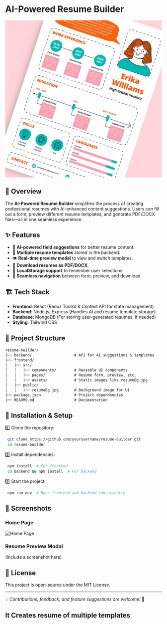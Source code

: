
# AI-Powered Resume Builder

![Resume Builder](public/Resume_bg.jpg)


## 🚀 Overview
The **AI-Powered Resume Builder** simplifies the process of creating professional resumes with AI-enhanced content suggestions. Users can fill out a form, preview different resume templates, and generate PDF/DOCX files—all in one seamless experience.

## ✨ Features
- 📝 **AI-powered field suggestions** for better resume content.
- 🎨 **Multiple resume templates** stored in the backend.
- 👁️ **Real-time preview modal** to view and switch templates.
- 📂 **Download resumes as PDF/DOCX**.
- 🔄 **LocalStorage support** to remember user selections.
- 🔗 **Seamless navigation** between form, preview, and download.

## 🏗️ Tech Stack
- **Frontend**: React (Redux Toolkit & Context API for state management)
- **Backend**: Node.js, Express (Handles AI and resume template storage)
- **Database**: MongoDB (For storing user-generated resumes, if needed)
- **Styling**: Tailwind CSS

## 📂 Project Structure
```
resume-builder/
├── backend/                   # API for AI suggestions & templates
├── frontend/
│   ├── src/
│   │   ├── components/        # Reusable UI components
│   │   ├── pages/             # Resume form, preview, etc.
│   │   ├── assets/            # Static images like resumeBg.jpg
│   ├── public/
│   │   ├── resumeBg.jpg       # Background image for UI
├── package.json               # Project dependencies
├── README.md                  # Documentation
```

## 🔧 Installation & Setup

1️⃣ Clone the repository:
```sh
 git clone https://github.com/yourusername/resume-builder.git
 cd resume-builder
```

2️⃣ Install dependencies:
```sh
 npm install  # For frontend
 cd backend && npm install  # For backend
```

3️⃣ Start the project:
```sh
 npm run dev  # Runs frontend and backend concurrently
```

## 📸 Screenshots
### Home Page
![Home Page](public/resumeBg.jpg)

### Resume Preview Modal
(Include a screenshot here)

## 📜 License
This project is open-source under the MIT License.

---
💡 *Contributions, feedback, and feature suggestions are welcome!* 🚀

## It Creates resume of multiple templates
